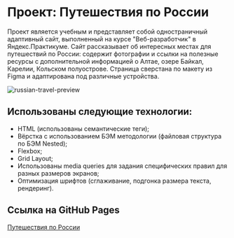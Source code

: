 # Проект: Путешествия по России

Проект является учебным и представляет собой одностраничный адаптивный сайт, выполненный на курсе "Веб-разработчик" в Яндекс.Практикуме. Сайт рассказывает об интересных местах для путешествий по России: содержит фотографии и ссылки на полезные ресурсы с дополнительной информацией о Алтае, озере Байкал, Карелии, Кольском полуострове. Страница сверстана по макету из Figma и адаптирована под различные устройства.

![russian-travel-preview](https://user-images.githubusercontent.com/70523471/167916492-c370b2e2-f5e1-44c2-a7c9-2d1dd4d723f2.gif)

## Использованы следующие технологии:

- HTML (использованы семантические теги);
- Вёрстка с использованием БЭМ методологии (файловая структура по БЭМ Nested);
- Flexbox;
- Grid Layout;
- Использованы media queries для задания специфических правил для разных размеров экранов;
- Оптимизация шрифтов (сглаживание, подгонка размера текста, рендеринг).

## Ссылка на GitHub Pages

[Путешествия по России](https://butterzzz.github.io/russian-travel/)
